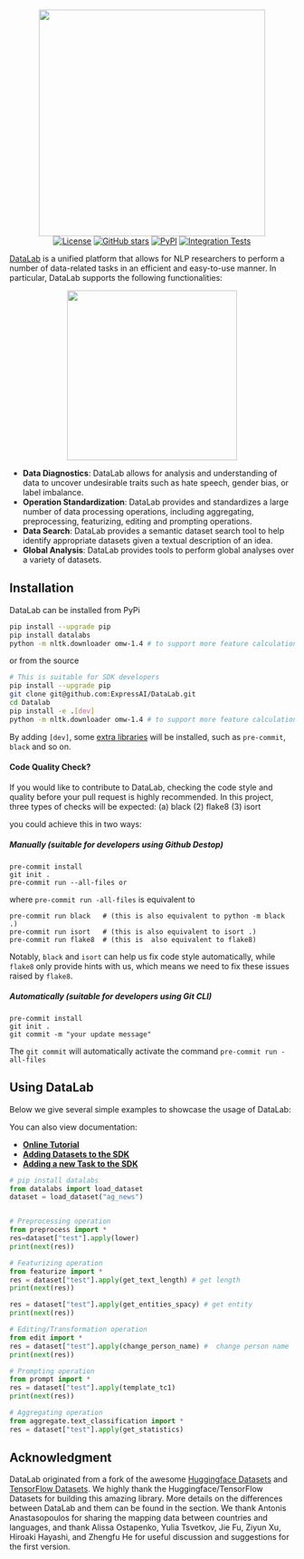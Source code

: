 <p align="center">
    <br>
    <img src="./docs/Resources/figs/readme_logo.png" width="400"/>
    <br>
  <a href="https://github.com/expressai/DataLab/blob/main/LICENSE"><img alt="License" src="https://img.shields.io/github/license/expressai/DataLab" /></a>
  <a href="https://github.com/expressai/DataLab/stargazers"><img alt="GitHub stars" src="https://img.shields.io/github/stars/expressai/DataLab" /></a>
  <a href="https://pypi.org/project//"><img alt="PyPI" src="https://img.shields.io/pypi/v/datalabs" /></a>
  <a href=".github/workflows/ci.yml"><img alt="Integration Tests", src="https://github.com/expressai/DataLab/actions/workflows/ci.yml/badge.svg?event=push" />
</p>


[DataLab](http://datalab.nlpedia.ai/) is a unified platform that allows for NLP researchers to perform a number of data-related tasks in an efficient and easy-to-use manner. In particular, DataLab supports the following functionalities:

    

    
    
<p align="center"> 
<img src="./docs/Resources/figs/datalab_overview.png" width="300"/>
 </p> 

* **Data Diagnostics**: DataLab allows for analysis and understanding of data to uncover undesirable traits such as hate speech, gender bias, or label imbalance.
* **Operation Standardization**: DataLab provides and standardizes a large number of data processing operations, including aggregating, preprocessing, featurizing, editing and prompting operations.
* **Data Search**: DataLab provides a semantic dataset search tool to help identify appropriate datasets given a textual description of an idea.
* **Global Analysis**: DataLab provides tools to perform global analyses over a variety of datasets.


 

## Installation
DataLab can be installed from PyPi
```bash
pip install --upgrade pip
pip install datalabs
python -m nltk.downloader omw-1.4 # to support more feature calculation
```
or from the source
```bash
# This is suitable for SDK developers
pip install --upgrade pip
git clone git@github.com:ExpressAI/DataLab.git
cd Datalab
pip install -e .[dev]
python -m nltk.downloader omw-1.4 # to support more feature calculation
```
By adding `[dev]`, some [extra libraries](https://github.com/ExpressAI/DataLab/blob/03f69e5424859e3e9dbcbb487d3e1ce3de45a599/setup.py#L66) will be installed, such as `pre-commit`, `black` and so on.



#### Code Quality Check?
If you would like to contribute to DataLab, checking the code style and quality before your pull
request is highly recommended. In this project, three types of checks will be expected: (a) black
(2) flake8 (3) isort

you could achieve this in two ways:

##### Manually (suitable for developers using Github Destop)
```shell
pre-commit install
git init .
pre-commit run --all-files or
```
where `pre-commit run -all-files` is equivalent to
```shell
pre-commit run black   # (this is also equivalent to python -m black .)
pre-commit run isort   # (this is also equivalent to isort .)
pre-commit run flake8  # (this is  also equivalent to flake8)
```
Notably, `black` and `isort` can help us fix code style automatically, while `flake8` only
provide hints with us, which means we need to fix these issues raised by `flake8`.



##### Automatically (suitable for developers using Git CLI)

```shell
pre-commit install
git init .
git commit -m "your update message"
```
The `git commit` will automatically activate the command `pre-commit run -all-files`

## Using DataLab
Below we give several simple examples to showcase the usage of DataLab:

You can also view documentation:
* [**Online Tutorial**](https://expressai.github.io/DataLab/)
* [**Adding Datasets to the SDK**](docs/SDK/add_new_datasets_into_sdk.md)
* [**Adding a new Task to the SDK**](docs/SDK/add_new_task_schema.md)


```python
# pip install datalabs
from datalabs import load_dataset
dataset = load_dataset("ag_news")


# Preprocessing operation
from preprocess import *
res=dataset["test"].apply(lower)
print(next(res))

# Featurizing operation
from featurize import *
res = dataset["test"].apply(get_text_length) # get length
print(next(res))

res = dataset["test"].apply(get_entities_spacy) # get entity
print(next(res))

# Editing/Transformation operation
from edit import *
res = dataset["test"].apply(change_person_name) #  change person name
print(next(res))

# Prompting operation
from prompt import *
res = dataset["test"].apply(template_tc1)
print(next(res))

# Aggregating operation
from aggregate.text_classification import *
res = dataset["test"].apply(get_statistics)
```
 

## Acknowledgment
DataLab originated from a fork of the awesome [Huggingface Datasets](https://github.com/huggingface/datasets) and [TensorFlow Datasets](https://github.com/tensorflow/datasets). We highly thank the Huggingface/TensorFlow Datasets for building this amazing library. More details on the differences between DataLab and them can be found in the section.
We thank Antonis Anastasopoulos for sharing the mapping data between countries and languages, and thank Alissa Ostapenko, Yulia Tsvetkov, Jie Fu, Ziyun Xu, Hiroaki Hayashi, and Zhengfu He for useful discussion and suggestions for the first version.



